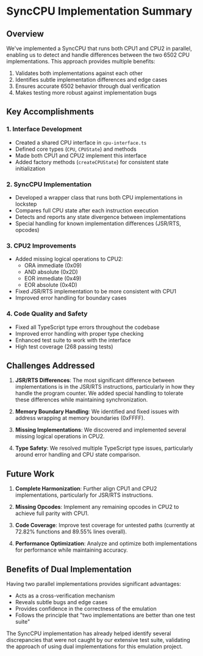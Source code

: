 # SyncCPU Implementation Summary

## Overview

We've implemented a SyncCPU that runs both CPU1 and CPU2 in parallel, enabling us to detect and handle differences between the two 6502 CPU implementations. This approach provides multiple benefits:

1. Validates both implementations against each other
2. Identifies subtle implementation differences and edge cases
3. Ensures accurate 6502 behavior through dual verification
4. Makes testing more robust against implementation bugs

## Key Accomplishments

### 1. Interface Development
- Created a shared CPU interface in `cpu-interface.ts`
- Defined core types (`CPU`, `CPUState`) and methods 
- Made both CPU1 and CPU2 implement this interface
- Added factory methods (`createCPUState`) for consistent state initialization

### 2. SyncCPU Implementation
- Developed a wrapper class that runs both CPU implementations in lockstep
- Compares full CPU state after each instruction execution
- Detects and reports any state divergence between implementations
- Special handling for known implementation differences (JSR/RTS, opcodes)

### 3. CPU2 Improvements
- Added missing logical operations to CPU2:
  - ORA immediate (0x09)
  - AND absolute (0x2D)
  - EOR immediate (0x49)
  - EOR absolute (0x4D)
- Fixed JSR/RTS implementation to be more consistent with CPU1
- Improved error handling for boundary cases

### 4. Code Quality and Safety
- Fixed all TypeScript type errors throughout the codebase
- Improved error handling with proper type checking
- Enhanced test suite to work with the interface
- High test coverage (268 passing tests)

## Challenges Addressed

1. **JSR/RTS Differences**: The most significant difference between implementations is in the JSR/RTS instructions, particularly in how they handle the program counter. We added special handling to tolerate these differences while maintaining synchronization.

2. **Memory Boundary Handling**: We identified and fixed issues with address wrapping at memory boundaries (0xFFFF).

3. **Missing Implementations**: We discovered and implemented several missing logical operations in CPU2.

4. **Type Safety**: We resolved multiple TypeScript type issues, particularly around error handling and CPU state comparison.

## Future Work

1. **Complete Harmonization**: Further align CPU1 and CPU2 implementations, particularly for JSR/RTS instructions.

2. **Missing Opcodes**: Implement any remaining opcodes in CPU2 to achieve full parity with CPU1.

3. **Code Coverage**: Improve test coverage for untested paths (currently at 72.82% functions and 89.55% lines overall).

4. **Performance Optimization**: Analyze and optimize both implementations for performance while maintaining accuracy.

## Benefits of Dual Implementation

Having two parallel implementations provides significant advantages:
- Acts as a cross-verification mechanism
- Reveals subtle bugs and edge cases
- Provides confidence in the correctness of the emulation
- Follows the principle that "two implementations are better than one test suite"

The SyncCPU implementation has already helped identify several discrepancies that were not caught by our extensive test suite, validating the approach of using dual implementations for this emulation project.